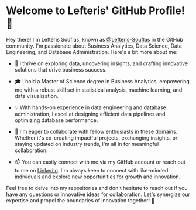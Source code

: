 # Welcome to Lefteris' GitHub Profile! 👋

Hey there! I'm Leftéris Soúflas, known as [@Lefteris-Souflas](https://github.com/Lefteris-Souflas) in the GitHub community. I'm passionate about Business Analytics, Data Science, Data Engineering, and Database Administration. Here's a bit more about me:

- 👀 I thrive on exploring data, uncovering insights, and crafting innovative solutions that drive business success.
  
- 🎓 I hold a Master of Science degree in Business Analytics, empowering me with a robust skill set in statistical analysis, machine learning, and data visualization.

- 💡 With hands-on experience in data engineering and database administration, I excel at designing efficient data pipelines and optimizing database performance.

- 💞️ I'm eager to collaborate with fellow enthusiasts in these domains. Whether it's co-creating impactful projects, exchanging insights, or staying updated on industry trends, I'm all in for meaningful collaboration.

- 📫 You can easily connect with me via my GitHub account or reach out to me on [LinkedIn](https://www.linkedin.com/in/lefteris-souflas/). I'm always keen to connect with like-minded individuals and explore new opportunities for growth and innovation.

Feel free to delve into my repositories and don't hesitate to reach out if you have any questions or innovative ideas for collaboration. Let's synergize our expertise and propel the boundaries of innovation together! 🚀
